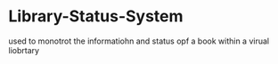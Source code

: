 # Library-Status-System
 used to monotrot the informatiohn and status opf a book within a virual liobrtary
